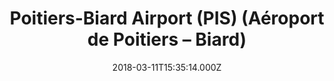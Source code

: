 ---
date: 2018-03-11T15:35:14.000Z
title: Poitiers-Biard Airport (PIS) (Aéroport de Poitiers – Biard)
latitude: 46.58589889156695
longitude: 0.31136407557275153
category: checkin
---